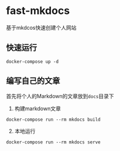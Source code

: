 # fast-mkdocs
基于mkdcos快速创建个人网站

## 快速运行

```
docker-compose up -d
```

## 编写自己的文章

首先将个人的Markdown的文章放到`docs`目录下

1. 构建markdown文章

```
docker-compose run --rm mkdocs build
```

2. 本地运行

```
docker-compose run --rm mkdocs serve
```
